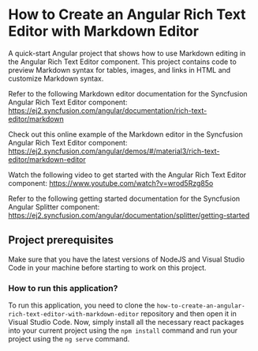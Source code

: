 # How to Create an Angular Rich Text Editor with Markdown Editor

A quick-start Angular project that shows how to use Markdown editing in the Angular Rich Text Editor component. This project contains code to preview Markdown syntax for tables, images, and links in HTML and customize Markdown syntax.

Refer to the following Markdown editor documentation for the Syncfusion Angular Rich Text Editor component: 
https://ej2.syncfusion.com/angular/documentation/rich-text-editor/markdown 

Check out this online example of the Markdown editor in the Syncfusion Angular Rich Text Editor component:
https://ej2.syncfusion.com/angular/demos/#/material3/rich-text-editor/markdown-editor 

Watch the following video to get started with the Angular Rich Text Editor component:
https://www.youtube.com/watch?v=wrod5Rzg85o 

Refer to the following getting started documentation for the Syncfusion Angular Splitter component: https://ej2.syncfusion.com/angular/documentation/splitter/getting-started 

## Project prerequisites

Make sure that you have the latest versions of NodeJS and Visual Studio Code in your machine before starting to work on this project.

### How to run this application?

To run this application, you need to clone the `how-to-create-an-angular-rich-text-editor-with-markdown-editor` repository and then open it in Visual Studio Code. Now, simply install all the necessary react packages into your current project using the `npm install` command and run your project using the `ng serve` command.
